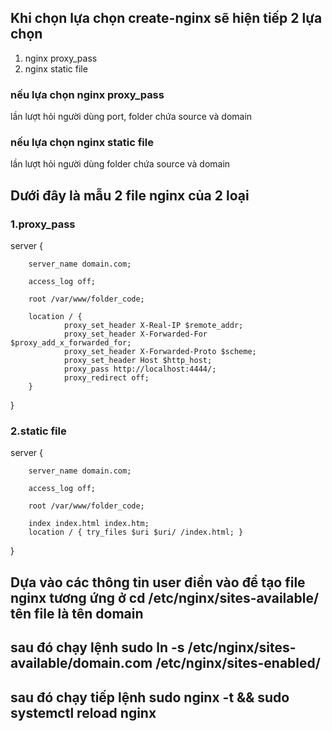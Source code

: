 ## Khi chọn lựa chọn create-nginx sẽ hiện tiếp 2 lựa chọn
1. nginx proxy_pass
2. nginx static file
### nếu lựa chọn nginx proxy_pass 
lần lượt hỏi người dùng port, folder chứa source và domain
### nếu lựa chọn  nginx static file
lần lượt hỏi người dùng folder chứa source và domain

## Dưới đây là mẫu 2 file nginx của 2 loại
### 1.proxy_pass
server {

        server_name domain.com;

        access_log off;

        root /var/www/folder_code;

        location / {
                proxy_set_header X-Real-IP $remote_addr;
                proxy_set_header X-Forwarded-For $proxy_add_x_forwarded_for;
                proxy_set_header X-Forwarded-Proto $scheme;
                proxy_set_header Host $http_host;
                proxy_pass http://localhost:4444/;
                proxy_redirect off;
        }
}
### 2.static file
server {

        server_name domain.com;

        access_log off;

        root /var/www/folder_code;

        index index.html index.htm;
        location / { try_files $uri $uri/ /index.html; }

}
## Dựa vào các thông tin user điền vào để tạo file nginx tương ứng ở cd /etc/nginx/sites-available/ tên file là tên domain
## sau đó chạy lệnh sudo ln -s /etc/nginx/sites-available/domain.com /etc/nginx/sites-enabled/
## sau đó chạy tiếp lệnh sudo nginx -t && sudo systemctl reload nginx
